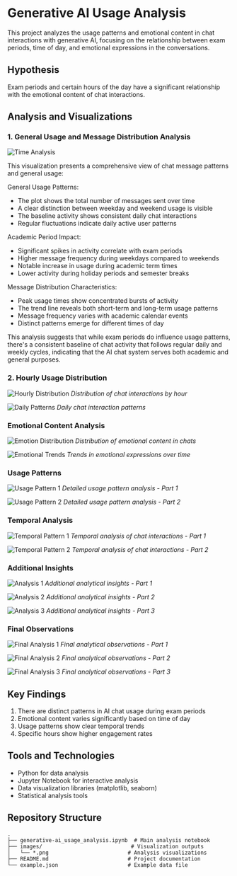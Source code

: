 # Generative AI Usage Analysis

This project analyzes the usage patterns and emotional content in chat interactions with generative AI, focusing on the relationship between exam periods, time of day, and emotional expressions in the conversations.

## Hypothesis
Exam periods and certain hours of the day have a significant relationship with the emotional content of chat interactions.

## Analysis and Visualizations

### 1. General Usage and Message Distribution Analysis
![Time Analysis](images/1.png)

This visualization presents a comprehensive view of chat message patterns and general usage:

General Usage Patterns:
- The plot shows the total number of messages sent over time
- A clear distinction between weekday and weekend usage is visible
- The baseline activity shows consistent daily chat interactions
- Regular fluctuations indicate daily active user patterns

Academic Period Impact:
- Significant spikes in activity correlate with exam periods
- Higher message frequency during weekdays compared to weekends
- Notable increase in usage during academic term times
- Lower activity during holiday periods and semester breaks

Message Distribution Characteristics:
- Peak usage times show concentrated bursts of activity
- The trend line reveals both short-term and long-term usage patterns
- Message frequency varies with academic calendar events
- Distinct patterns emerge for different times of day

This analysis suggests that while exam periods do influence usage patterns, there's a consistent baseline of chat activity that follows regular daily and weekly cycles, indicating that the AI chat system serves both academic and general purposes.

### 2. Hourly Usage Distribution
![Hourly Distribution](images/2.png)
*Distribution of chat interactions by hour*

![Daily Patterns](images/3.png)
*Daily chat interaction patterns*

### Emotional Content Analysis
![Emotion Distribution](images/4.png)
*Distribution of emotional content in chats*

![Emotional Trends](images/5.png)
*Trends in emotional expressions over time*

### Usage Patterns
![Usage Pattern 1](images/6.png)
*Detailed usage pattern analysis - Part 1*

![Usage Pattern 2](images/7.png)
*Detailed usage pattern analysis - Part 2*

### Temporal Analysis
![Temporal Pattern 1](images/8.png)
*Temporal analysis of chat interactions - Part 1*

![Temporal Pattern 2](images/9.png)
*Temporal analysis of chat interactions - Part 2*

### Additional Insights
![Analysis 1](images/10.png)
*Additional analytical insights - Part 1*

![Analysis 2](images/11.png)
*Additional analytical insights - Part 2*

![Analysis 3](images/12.png)
*Additional analytical insights - Part 3*

### Final Observations
![Final Analysis 1](images/13.png)
*Final analytical observations - Part 1*

![Final Analysis 2](images/14.png)
*Final analytical observations - Part 2*

![Final Analysis 3](images/15.png)
*Final analytical observations - Part 3*

## Key Findings
1. There are distinct patterns in AI chat usage during exam periods
2. Emotional content varies significantly based on time of day
3. Usage patterns show clear temporal trends
4. Specific hours show higher engagement rates

## Tools and Technologies
- Python for data analysis
- Jupyter Notebook for interactive analysis
- Data visualization libraries (matplotlib, seaborn)
- Statistical analysis tools

## Repository Structure
```
.
├── generative-ai_usage_analysis.ipynb  # Main analysis notebook
├── images/                            # Visualization outputs
│   └── *.png                         # Analysis visualizations
├── README.md                         # Project documentation
└── example.json                      # Example data file
``` 